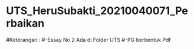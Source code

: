 # UTS_HeruSubakti_20210040071_Perbaikan
#Keterangan : 
     #-Essay No 2 Ada di Folder UTS
     #-PG berbentuk Pdf
